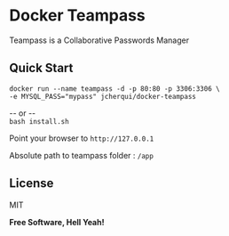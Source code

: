 Docker Teampass
===============

Teampass is a Collaborative Passwords Manager

Quick Start
-----------

```
docker run --name teampass -d -p 80:80 -p 3306:3306 \
-e MYSQL_PASS="mypass" jcherqui/docker-teampass
```
-- or --  
`bash install.sh`

Point your browser to `http://127.0.0.1`

Absolute path to teampass folder : `/app`

License
----

MIT


**Free Software, Hell Yeah!**